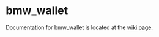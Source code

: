 # bmw_wallet

Documentation for bmw_wallet is located at the <a href="https://github.com/bitcoinmw/docs/wiki">wiki page</a>.

